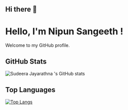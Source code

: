 ## Hi there 👋


# Hello, I'm Nipun Sangeeth  !

Welcome to my GitHub profile.

## GitHub Stats
![Sudeera Jayarathna 's GitHub stats](https://github-readme-stats.vercel.app/api?username=nipunsgeeth&show_icons=true&theme=radical)

## Top Languages
[![Top Langs](https://github-readme-stats.vercel.app/api/top-langs/?username=nipunsgeeth&layout=compact&theme=radical)](https://github.com/yourusername/github-readme-stats)

<!--
**NipunSGeeTH/nipunsgeeth** is a ✨ _special_ ✨ repository because its `README.md` (this file) appears on your GitHub profile.

Here are some ideas to get you started:

- 🔭 I’m currently working on ...
- 🌱 I’m currently learning ...
- 👯 I’m looking to collaborate on ...
- 🤔 I’m looking for help with ...
- 💬 Ask me about ...
- 📫 How to reach me: ...
- 😄 Pronouns: ...
- ⚡ Fun fact: ...
-->
